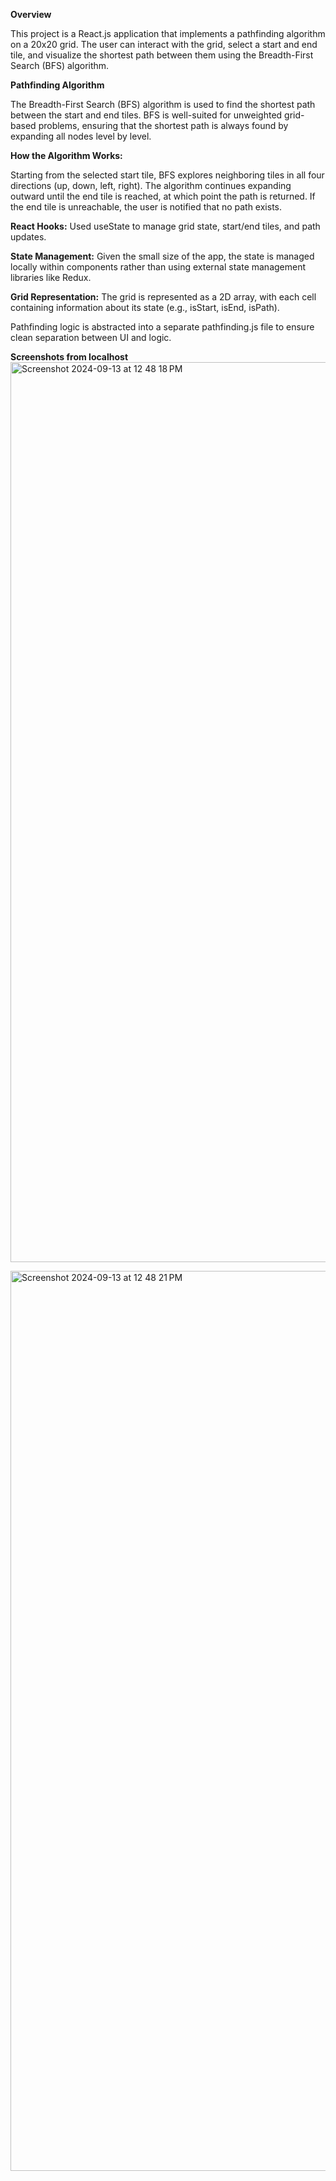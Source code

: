 **Overview**

This project is a React.js application that implements a pathfinding algorithm on a 20x20 grid. The user can interact with the grid, select a start and end tile, and visualize the shortest path between them using the Breadth-First Search (BFS) algorithm.

**Pathfinding Algorithm**

The Breadth-First Search (BFS) algorithm is used to find the shortest path between the start and end tiles. BFS is well-suited for unweighted grid-based problems, ensuring that the shortest path is always found by expanding all nodes level by level.

**How the Algorithm Works:**

Starting from the selected start tile, BFS explores neighboring tiles in all four directions (up, down, left, right).
The algorithm continues expanding outward until the end tile is reached, at which point the path is returned.
If the end tile is unreachable, the user is notified that no path exists.

**React Hooks:** Used useState to manage grid state, start/end tiles, and path updates.

**State Management:** Given the small size of the app, the state is managed locally within components rather than using external state management libraries like Redux.

**Grid Representation:** The grid is represented as a 2D array, with each cell containing information about its state (e.g., isStart, isEnd, isPath).

Pathfinding logic is abstracted into a separate pathfinding.js file to ensure clean separation between UI and logic.

**Screenshots from localhost**
<img width="1440" alt="Screenshot 2024-09-13 at 12 48 18 PM" src="https://github.com/user-attachments/assets/640a187b-bc29-4b61-be25-b92de512619d">

<img width="1440" alt="Screenshot 2024-09-13 at 12 48 21 PM" src="https://github.com/user-attachments/assets/77e0fd8c-6ee8-428a-bfd2-6ac0fcc6fa6e">
